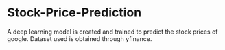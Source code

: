 # Stock-Price-Prediction
A deep learning model is created and trained to predict the stock prices of google.
Dataset used is obtained through yfinance.
